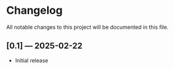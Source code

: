 # Changelog

All notable changes to this project will be documented in this file.

## [0.1] — 2025-02-22

- Initial release
